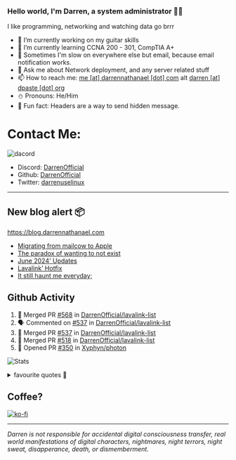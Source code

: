 ### Hello world, I'm Darren, a system administrator 👨‍💻
I like programming, networking and watching data go brrr


- 🔭 I’m currently working on my guitar skills
- 🌴 I’m currently learning CCNA 200 - 301, CompTIA A+ 
- 🚀 Sometimes I'm slow on everywhere else but email, because email notification works.
- 💬 Ask me about Network deployment, and any server related stuff 
- 📫 How to reach me: [me [at] darrennathanael [dot] com](mailto:me@darrennathanael.com) alt [darren [at] dpaste [dot] org](mailto:darren@dpaste.org)
- ⛄️ Pronouns: He/Him
- 🍪 Fun fact: Headers are a way to send hidden message.

# Contact Me:

![dacord](https://discord.c99.nl/widget/theme-4/508296903960821771.png)

- Discord: [DarrenOfficial](https://discord.darrennathanael.com)
- Github: [DarrenOfficial](https://github.com/DarrenOfficial)
- Twitter: [darrenuselinux](https://twitter.com/darrenuselinux)


---
## New blog alert 📦
https://blog.darrennathanael.com
<!-- BLOG-POST-LIST:START -->
- [Migrating from mailcow to Apple](https://blog.darrennathanael.com/posts/moohoo-mailcow-to-apple/)
- [The paradox of wanting to not exist](https://blog.darrennathanael.com/posts/paradox-of-death/)
- [June 2024&#39; Updates](https://blog.darrennathanael.com/posts/june-2024/)
- [Lavalink’ Hotfix](https://blog.darrennathanael.com/posts/lavalink-hotfix/)
- [It still haunt me everyday;](https://blog.darrennathanael.com/posts/it-still-haunt-me-everyday/)
<!-- BLOG-POST-LIST:END -->

## Github Activity
<!--START_SECTION:activity-->
1. 🎉 Merged PR [#568](https://github.com/DarrenOfficial/lavalink-list/pull/568) in [DarrenOfficial/lavalink-list](https://github.com/DarrenOfficial/lavalink-list)
2. 🗣 Commented on [#537](https://github.com/DarrenOfficial/lavalink-list/pull/537#issuecomment-2266705346) in [DarrenOfficial/lavalink-list](https://github.com/DarrenOfficial/lavalink-list)
3. 🎉 Merged PR [#537](https://github.com/DarrenOfficial/lavalink-list/pull/537) in [DarrenOfficial/lavalink-list](https://github.com/DarrenOfficial/lavalink-list)
4. 🎉 Merged PR [#518](https://github.com/DarrenOfficial/lavalink-list/pull/518) in [DarrenOfficial/lavalink-list](https://github.com/DarrenOfficial/lavalink-list)
5. 💪 Opened PR [#350](https://github.com/Xyphyn/photon/pull/350) in [Xyphyn/photon](https://github.com/Xyphyn/photon)
<!--END_SECTION:activity-->


![Stats](https://github-readme-stats.vercel.app/api?username=DarrenOfficial&layout=compact&hide_border=true&hide_title=true&count_private=true&include_all_commits=true&show_icons=true&bg_color=00000000&text_color=c3c6ce&icon_color=4e64f7)


<details>
<summary>favourite quotes 🍻</summary>
<br>
<i>"Always trust what others say or write without ever questioning them. Especially their code."</i> -Albert Einstein
<br><br>
  <i>"If she this easy, then she prolly got a diseasy"</i> -Dr Martin Luther King
  <br><br>
  <i>"If a woman is giving you what you want, it is deception."</i> -Sun Tzu, Art of War
</details>


## Coffee?

[![ko-fi](https://ko-fi.com/img/githubbutton_sm.svg)](https://ko-fi.com/R6R1311CB)

---

_Darren is not responsible for accidental digital consciousness transfer, real world manifestations of digital characters, nightmares, night terrors, night sweat, disapperance, death, or dismemberment._
